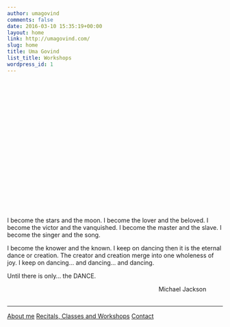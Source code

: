 ```yaml
---
author: umagovind
comments: false
date: 2016-03-10 15:35:19+00:00
layout: home
link: http://umagovind.com/
slug: home
title: Uma Govind
list_title: Workshops
wordpress_id: 1
---
```


<div class="custom-header-image" style="padding-top: 60%; background-image: url(/assets/images/uma-header.jpg);">
</div>
<br/>
I become the stars and the moon.
I become the lover and the beloved.
I become the victor and the vanquished.
I become the master and the slave.
I become the singer and the song.

I become the knower and the known.
I keep on dancing then it is the eternal dance or creation.
The creator and creation merge into one wholeness of joy.
I keep on dancing… and dancing… and dancing.

Until there is only… the DANCE.

<div style="width:150px;margin-left:auto">
  Michael Jackson
</div>
<br/>

---

<div class="home-navigation">
<a href="/about">About me</a>
<a href="/services">Recitals, Classes and Workshops</a>
<a href="/contact">Contact</a>
</div>
